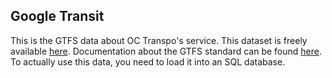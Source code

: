 ## Google Transit
This is the GTFS data about OC Transpo's service. This dataset is freely available  [here](http://www.octranspo.com/plan-your-trip/travel-tools/developers). Documentation about the GTFS standard can be found [here](https://developers.google.com/transit/gtfs/reference). To actually use this data, you need to load it into an SQL database.